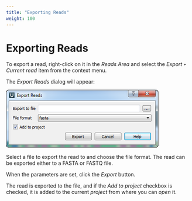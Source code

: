 ```yaml
---
title: "Exporting Reads"
weight: 100
---
```


# Exporting Reads

To export a read, right-click on it in the _Reads Area_ and select the _Export ‣ Current read_ item from the context menu.

The _Export Reads_ dialog will appear:

![](/images/65929841/65929842.png)

Select a file to export the read to and choose the file format. The read can be exported either to a FASTA or FASTQ file.

When the parameters are set, click the _Export_ button.

The read is exported to the file, and if the _Add to project_ checkbox is checked, it is added to the current _project_ from where you can _open_ it.